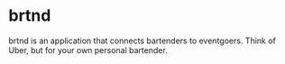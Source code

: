 # brtnd
brtnd is an application that connects bartenders to eventgoers. Think of Uber, but for your own personal bartender.
